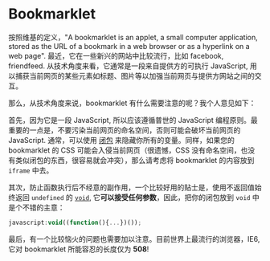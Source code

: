 # Bookmarklet

按照维基的定义，"A bookmarklet is an applet, a small computer application, stored as the URL of a bookmark in a web browser or as a hyperlink on a web page". 最近，它在一些新兴的网站中比较流行，比如 facebook, friendfeed. 从技术角度来看，它通常是一段来自提供方的可执行 JavaScript, 用以捕获当前网页的某些元素如标题、图片等以加强当前网页与提供方网站之间的交互。

那么，从技术角度来说，bookmarklet 有什么需要注意的呢？我个人意见如下：

首先，因为它是一段 JavaScript, 所以应该遵循普世的 JavaScript 编程原则。最重要的一点是，不要污染当前网页的命名空间，否则可能会破坏当前网页的 JavaScript. 通常，可以使用 [闭包][0] 来隐藏你所有的变量。同样，如果您的 bookmarklet 的 CSS 可能会入侵当前网页（很遗憾，CSS 没有命名空间，也没有类似闭包的东西，很容易就会冲突），那么请考虑将 bookmarklet 的内容放到 `iframe` 中去。

其次，防止函数执行后不经意的副作用，一个比较好用的贴士是，使用不返回值始终返回 `undefined` 的 [`void`][1], 它**可以接受任何参数**，因此，把你的闭包放到 `void` 中是个不错的主意：

```js
javascript:void((function(){...})());
```

最后，有一个比较恼火的问题也需要加以注意。目前世界上最流行的浏览器，IE6, 它对 bookmarklet 所能容忍的长度仅为 **508**!

[0]: http://www.jibbering.com/faq/faq_notes/closures.html
[1]: http://developer.mozilla.org/en/docs/Core_JavaScript_1.5_Reference:Operators:Special_Operators:void_Operator

